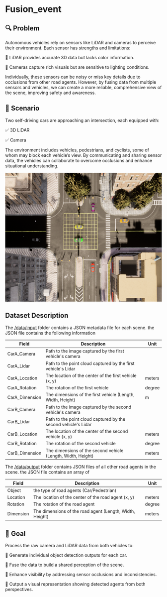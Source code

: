 # Fusion_event


## 🔍 Problem

Autonomous vehicles rely on sensors like LiDAR and cameras to perceive their environment. Each sensor has strengths and limitations:

🔹 LiDAR provides accurate 3D data but lacks color information.

🔹 Cameras capture rich visuals but are sensitive to lighting conditions.


Individually, these sensors can be noisy or miss key details due to occlusions from other road agents. However, by fusing data from multiple sensors and vehicles, we can create a more reliable, comprehensive view of the scene, improving safety and awareness.

## 🚦 Scenario

Two self-driving cars are approaching an intersection, each equipped with:


✅ 3D LiDAR

✅ Camera

The environment includes vehicles, pedestrians, and cyclists, some of whom may block each vehicle’s view. By communicating and sharing sensor data, the vehicles can collaborate to overcome occlusions and enhance situational understanding.

![scene](/images/scene.png)

## Dataset Description

The [/data/input](/data/input) folder contains a JSON metadata file for each scene. the JSON file contains the following information

| Field | Description | Unit |
| --- | --- | --- |
| CarA_Camera | Path to the image captured by the first vehicle's camera |  |
| CarA_Lidar | Path to the point cloud captured by the first vehicle's Lidar|  |
| CarA_Location | The location of the center of the first vehicle (x, y) | meters |
| CarA_Rotation | The rotation of the first vehicle | degree |
| CarA_Dimension | The dimensions of the first vehicle (Length, Width, Height) | m |
| CarB_Camera | Path to the image captured by the second vehicle's camera |  |
| CarB_Lidar | Path to the point cloud captured by the second vehicle's Lidar|  |
| CarB_Location | The location of the center of the second vehicle (x, y) | meters |
| CarB_Rotation | The rotation of the second vehicle | degree |
| CarB_Dimension | The dimensions of the second vehicle (Length, Width, Height) | meters |

The [/data/output](/data/output) folder contains JSON files of all other road agents in the scene. the JSON file contains an array of 

| Field | Description | Unit |
| --- | --- | --- |
| Object | the type of road agents (Car/Pedestrian) |  |
| Location | The location of the center of the road agent (x, y) | meters |
| Rotation | The rotation of the road agent | degree |
| Dimension | The dimensions of the road agent (Length, Width, Height) | meters |

  ## 🎯 Goal

Process the raw camera and LiDAR data from both vehicles to:


🔹 Generate individual object detection outputs for each car.

🔹 Fuse the data to build a shared perception of the scene.

🔹 Enhance visibility by addressing sensor occlusions and inconsistencies.

🔹 Output a visual representation showing detected agents from both perspectives.

